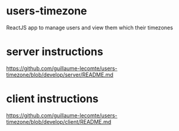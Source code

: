 # users-timezone
ReactJS app to manage users and view them which their timezones

# server instructions

https://github.com/guillaume-lecomte/users-timezone/blob/develop/server/README.md

# client instructions

https://github.com/guillaume-lecomte/users-timezone/blob/develop/client/README.md
